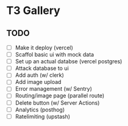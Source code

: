 # T3 Gallery

## TODO

- [ ] Make it deploy (vercel)
- [ ] Scaffol basic ui with mock data
- [ ] Set up an actual databse (vercel postgres)
- [ ] Attack database to ui
- [ ] Add auth (w/ clerk)
- [ ] Add image upload
- [ ] Error management (w/ Sentry)
- [ ] Routing/image page (parallel route)
- [ ] Delete button (w/ Server Actions)
- [ ] Analytics (posthog)
- [ ] Ratelimiting (upstash)